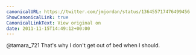 ```yaml
---
canonicalURL: https://twitter.com/jmjordan/status/136455717476499456
ShowCanonicalLink: true
CanonicalLinkText: View original on
date: 2011-11-15T14:49:12+00:00
---
```

@tamara_721 That's why I don't get out of bed when I should.